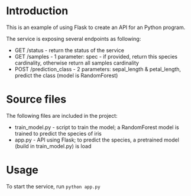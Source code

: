 # Introduction

This is an example of using Flask to create an API for an Python program. 

The service is exposing several endpoints as following:

* GET /status - return the status of the service
* GET /samples - 1 parameter: spec - if provided, return this species cardinality, otherwise return all samples cardinality
* POST /prediction_class - 2 parameters: sepal_length & petal_length, predict the class (model is RandomForest)

# Source files

The following files are included in the project:
* train_model.py - script to train the model; a RandomForest model is trained to predict the species of iris
* app.py - API using Flask; to predict the species, a pretrained model (build in train_model.py) is load

# Usage

To start the service, run `python app.py`